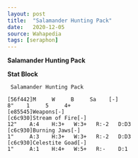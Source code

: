 ```yaml
---
layout: post
title:  "Salamander Hunting Pack"
date:   2020-12-05
source: Wahapedia
tags: [seraphon]
---
```


**Salamander Hunting Pack**

**Stat Block**
```
 Salamander Hunting Pack
```

```
[56f442]M     W     B     Sa    [-]
8"    1     5     4+    
[e85545]Weapons[-]
[c6c930]Stream of Fire[-]
12"    A:4    H:3+   W:3+   R:-2   D:D3  
[c6c930]Burning Jaws[-]
1"     A:3    H:3+   W:3+   R:-2   D:D3  
[c6c930]Celestite Goad[-]
1"     A:1    H:4+   W:5+   R:-    D:1   
```


